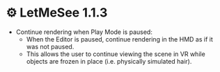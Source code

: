 ﻿# ⚙️ LetMeSee 1.1.3

- Continue rendering when Play Mode is paused:
    - When the Editor is paused, continue rendering in the HMD as if it was not paused.
    - This allows the user to continue viewing the scene in VR while objects are frozen in place (i.e. physically simulated hair).